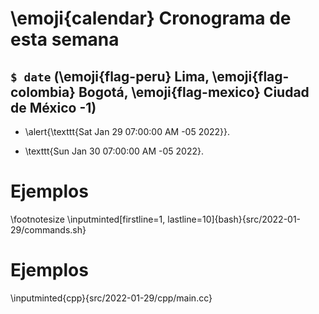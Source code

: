 # \emoji{calendar} Cronograma de esta semana

## `$ date` (\emoji{flag-peru} Lima, \emoji{flag-colombia} Bogotá, \emoji{flag-mexico} Ciudad de México -1)

- \alert{\texttt{Sat Jan 29 07:00:00 AM -05 2022}}.

- \texttt{Sun Jan 30 07:00:00 AM -05 2022}.

# Ejemplos

\footnotesize
\inputminted[firstline=1, lastline=10]{bash}{src/2022-01-29/commands.sh}

# Ejemplos

\inputminted{cpp}{src/2022-01-29/cpp/main.cc}
